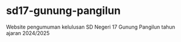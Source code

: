 # sd17-gunung-pangilun
Website pengumuman kelulusan SD Negeri 17 Gunung Pangilun tahun ajaran 2024/2025
